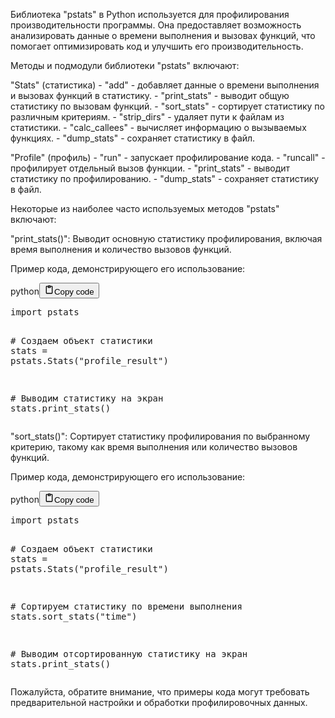 <p>Библиотека "pstats" в Python используется для профилирования производительности программы.
Она предоставляет возможность анализировать данные о времени выполнения и вызовах функций,
что помогает оптимизировать код и улучшить его производительность.</p>
<p>Методы и подмодули библиотеки "pstats" включают:</p>
<p>"Stats" (статистика)
    - "add" - добавляет данные о времени выполнения и вызовах функций в статистику.
    - "print_stats" - выводит общую статистику по вызовам функций.
    - "sort_stats" - сортирует статистику по различным критериям.
    - "strip_dirs" - удаляет пути к файлам из статистики.
    - "calc_callees" - вычисляет информацию о вызываемых функциях.
    - "dump_stats" - сохраняет статистику в файл.</p>
<p>"Profile" (профиль)
    - "run" - запускает профилирование кода.
    - "runcall" - профилирует отдельный вызов функции.
    - "print_stats" - выводит статистику по профилированию.
    - "dump_stats" - сохраняет статистику в файл.</p>
<p>Некоторые из наиболее часто используемых методов "pstats" включают:</p>
<p>"print_stats()": Выводит основную статистику профилирования, включая время выполнения и количество вызовов функций.</p>
<p>Пример кода, демонстрирующего его использование:</p>
<div class="code_element"><div class="lang_line"><text>python</text><button class="copy_code_button" onclick="CopyCode(this)"><svg style="width: 1.2em;height: 1.2em;" aria-hidden="true" xmlns="http://www.w3.org/2000/svg" fill="none" viewBox="0 0 24 24"><path stroke="currentColor" stroke-linecap="round" stroke-linejoin="round" stroke-width="2" d="M15 4h3a1 1 0 0 1 1 1v15a1 1 0 0 1-1 1H6a1 1 0 0 1-1-1V5a1 1 0 0 1 1-1h3m0 3h6m-5-4v4h4V3h-4Z"/></svg><text>Copy code</text></button></div><div class="code"><div class="highlight"><pre><span></span><span class="kn">import</span> <span class="nn">pstats</span>

<span class="c1"># Создаем объект статистики</span>
<span class="n">stats</span> <span class="o">=</span> <span class="n">pstats</span><span class="o">.</span><span class="n">Stats</span><span class="p">(</span><span class="s2">&quot;profile_result&quot;</span><span class="p">)</span>

<span class="c1"># Выводим статистику на экран</span>
<span class="n">stats</span><span class="o">.</span><span class="n">print_stats</span><span class="p">()</span>
</pre></div></div></div>

<p>"sort_stats()": Сортирует статистику профилирования по выбранному критерию, такому как время выполнения или количество вызовов функций.</p>
<p>Пример кода, демонстрирующего его использование:</p>
<div class="code_element"><div class="lang_line"><text>python</text><button class="copy_code_button" onclick="CopyCode(this)"><svg style="width: 1.2em;height: 1.2em;" aria-hidden="true" xmlns="http://www.w3.org/2000/svg" fill="none" viewBox="0 0 24 24"><path stroke="currentColor" stroke-linecap="round" stroke-linejoin="round" stroke-width="2" d="M15 4h3a1 1 0 0 1 1 1v15a1 1 0 0 1-1 1H6a1 1 0 0 1-1-1V5a1 1 0 0 1 1-1h3m0 3h6m-5-4v4h4V3h-4Z"/></svg><text>Copy code</text></button></div><div class="code"><div class="highlight"><pre><span></span><span class="kn">import</span> <span class="nn">pstats</span>

<span class="c1"># Создаем объект статистики</span>
<span class="n">stats</span> <span class="o">=</span> <span class="n">pstats</span><span class="o">.</span><span class="n">Stats</span><span class="p">(</span><span class="s2">&quot;profile_result&quot;</span><span class="p">)</span>

<span class="c1"># Сортируем статистику по времени выполнения</span>
<span class="n">stats</span><span class="o">.</span><span class="n">sort_stats</span><span class="p">(</span><span class="s2">&quot;time&quot;</span><span class="p">)</span>

<span class="c1"># Выводим отсортированную статистику на экран</span>
<span class="n">stats</span><span class="o">.</span><span class="n">print_stats</span><span class="p">()</span>
</pre></div></div></div>

<p>Пожалуйста, обратите внимание, что примеры кода могут требовать предварительной настройки и обработки профилировочных данных.</p>